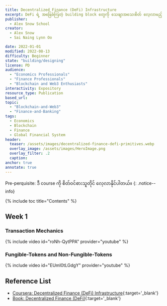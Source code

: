 ```yaml
---
title: Decentralized Finance (DeFi) Infrastructure
excerpt: DeFi ရဲ့ အခြေခံကြတဲ့ building block တွေကို သေချာအသေးစိတ် လေ့လာမည့် course ဖြစ်ပါတယ်။
publisher:
  - Alex Snow School 
creator:
  - Alex Snow
  - Sai Naing Lynn Oo 

date: 2022-01-01
modified: 2022-08-13
difficulty: Beginner
state: "building/designing"
license: PD
audience:
  - "Economics Professionals"
  - "Finance Professionals"
  - "Blockchain and Web3 Enthusiasts"
interactivity: Expository
resource_type: Publication
based_url: 
topic:
  - "Blockchain-and-Web3"
  - "Finance-and-Banking"
tags:
  - Economics
  - Blockchain
  - Finance
  - Global Financial System
header:
  teaser: /assets/images/decentralized-finance-defi-primitives.webp
  overlay_image: /assets/images/HeroImage.png
  overlay_filter: .2
  caption: 
anchor: true
annotate: true
---
```


Pre-perquisite: ဒီ course ကို စိတ်ဝင်စားသူတိုင် လေ့လာနိုင်ပါတယ်။
{: .notice--info}

{% include toc title="Contents" %}

## Week 1

### Transaction Mechanics

{% include video id="roNh-QytPPA" provider="youtube" %}

### Fungible-Tokens and Non-Fungible-Tokens

{% include video id="EUmI0tLGdgY" provider="youtube" %}

## Reference List

- [Coursera: Decentralized Finance (DeFi) Infrastructure](https://www.coursera.org/learn/decentralized-finance-infrastructure-duke){:target='_blank'}
- [Book: Decentralized Finance (DeFi)](https://drive.google.com/file/d/1uD9T6vZPfcbuaF2FX_kz60-z5xQykQp3/view?usp=sharing){:target='_blank'}

